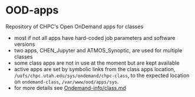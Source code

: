 # OOD-apps
Repository of CHPC's Open OnDemand apps for classes

- most if not all apps have hard-coded job parameters and software versions
- two apps, CHEN_Jupyter and ATMOS_Synoptic, are used for multiple classes
- some class apps are not in use at the moment but are kept available
- active apps are set by symbolic links from the class apps location, `/uufs/chpc.utah.edu/sys/ondemand/chpc-class`, to the expected location on `ondemand-class`, `/var/www/ood/apps/sys`.
- for more details see [Ondemand-info/class.md](https://github.com/CHPC-UofU/OnDemand-info/blob/master/class.md)
